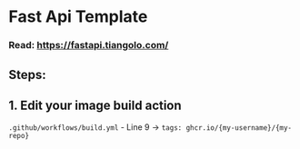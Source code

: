# Fast Api Template


### Read: https://fastapi.tiangolo.com/


## Steps:

## 1. Edit your image build action

`.github/workflows/build.yml` - Line 9 -> `tags: ghcr.io/{my-username}/{my-repo}`